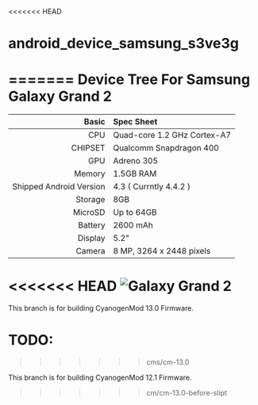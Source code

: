 <<<<<<< HEAD
# android_device_samsung_s3ve3g
=======
Device Tree For Samsung Galaxy Grand 2
===================================== 

Basic   | Spec Sheet
-------:|:-------------------------
CPU     | Quad-core 1.2 GHz Cortex-A7
CHIPSET | Qualcomm Snapdragon 400
GPU     | Adreno 305
Memory  | 1.5GB RAM
Shipped Android Version | 4.3 ( Currntly 4.4.2 )
Storage | 8GB
MicroSD | Up to 64GB
Battery | 2600 mAh
Display | 5.2"
Camera  | 8 MP, 3264 x 2448 pixels


<<<<<<< HEAD
![Galaxy Grand 2](http://cdn1.xda-developers.com/devdb/deviceForum/screenshots/2820/20140223T030741.jpg "Galaxy Grand 2")
=======
This branch is for building CyanogenMod 13.0 Firmware.

TODO:
=======
>>>>>>> cms/cm-13.0

This branch is for building CyanogenMod 12.1 Firmware.
>>>>>>> cm/cm-13.0-before-slipt
